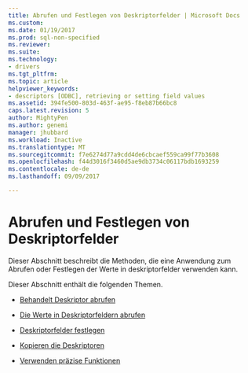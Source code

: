 ```yaml
---
title: Abrufen und Festlegen von Deskriptorfelder | Microsoft Docs
ms.custom: 
ms.date: 01/19/2017
ms.prod: sql-non-specified
ms.reviewer: 
ms.suite: 
ms.technology:
- drivers
ms.tgt_pltfrm: 
ms.topic: article
helpviewer_keywords:
- descriptors [ODBC], retrieving or setting field values
ms.assetid: 394fe500-803d-463f-ae95-f8eb87b66bc8
caps.latest.revision: 5
author: MightyPen
ms.author: genemi
manager: jhubbard
ms.workload: Inactive
ms.translationtype: MT
ms.sourcegitcommit: f7e6274d77a9cdd4de6cbcaef559ca99f77b3608
ms.openlocfilehash: f44d3016f3460d5ae9db3734c06117bdb1693259
ms.contentlocale: de-de
ms.lasthandoff: 09/09/2017

---
```

# <a name="getting-and-setting-descriptor-fields"></a>Abrufen und Festlegen von Deskriptorfelder
Dieser Abschnitt beschreibt die Methoden, die eine Anwendung zum Abrufen oder Festlegen der Werte in deskriptorfelder verwenden kann.  
  
 Dieser Abschnitt enthält die folgenden Themen.  
  
-   [Behandelt Deskriptor abrufen](../../../odbc/reference/develop-app/obtaining-descriptor-handles.md)  
  
-   [Die Werte in Deskriptorfeldern abrufen](../../../odbc/reference/develop-app/retrieving-the-values-in-descriptor-fields.md)  
  
-   [Deskriptorfelder festlegen](../../../odbc/reference/develop-app/setting-descriptor-fields.md)  
  
-   [Kopieren die Deskriptoren](../../../odbc/reference/develop-app/copying-descriptors.md)  
  
-   [Verwenden präzise Funktionen](../../../odbc/reference/develop-app/using-concise-functions.md)


